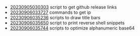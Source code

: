 - [20230905030303](/zet/20230905030303/README.md) script to get github release links
- [20230906033727](/zet/20230906033727/README.md) commands to get ip
- [20230906035236](/zet/20230906035236/README.md) scripts to draw title bars
- [20230906035650](/zet/20230906035650/README.md) script to print reverse shell snippets
- [20230906035744](/zet/20230906035744/README.md) scripts to optimize alphanumeric base64
